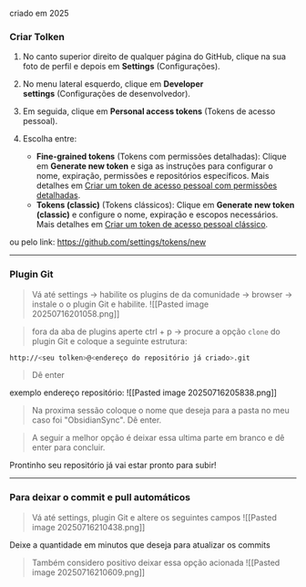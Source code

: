 criado em 2025
### Criar Tolken

1. No canto superior direito de qualquer página do GitHub, clique na sua foto de perfil e depois em **Settings** (Configurações).

2. No menu lateral esquerdo, clique em **Developer settings** (Configurações de desenvolvedor).

3. Em seguida, clique em **Personal access tokens** (Tokens de acesso pessoal).

4. Escolha entre:
    - **Fine-grained tokens** (Tokens com permissões detalhadas): Clique em **Generate new token** e siga as instruções para configurar o nome, expiração, permissões e repositórios específicos. Mais detalhes em [Criar um token de acesso pessoal com permissões detalhadas](https://docs.github.com/en/authentication/keeping-your-account-and-data-secure/managing-your-personal-access-tokens#creating-a-fine-grained-personal-access-token).
    - **Tokens (classic)** (Tokens clássicos): Clique em **Generate new token (classic)** e configure o nome, expiração e escopos necessários. Mais detalhes em [Criar um token de acesso pessoal clássico](https://docs.github.com/en/authentication/keeping-your-account-and-data-secure/managing-your-personal-access-tokens#creating-a-personal-access-token-classic).

ou pelo link:
https://github.com/settings/tokens/new

____

### Plugin Git

>Vá até settings -> habilite os plugins de da comunidade -> browser -> instale o o plugin Git e habilite.
>![[Pasted image 20250716201058.png]]


> fora da aba de plugins aperte ctrl + p ->  procure a opção `clone` do plugin Git e coloque a seguinte estrutura:

```bash
http://<seu tolken>@<endereço do repositório já criado>.git
```

>Dê enter

exemplo endereço repositório:
![[Pasted image 20250716205838.png]]

>Na proxima sessão coloque o nome que deseja para a pasta no meu caso foi "ObsidianSync". Dê enter.

> A seguir a melhor opção é deixar essa ultima parte em branco e dê enter para concluir. 

Prontinho seu repositório já vai estar pronto para subir!

_____

### Para  deixar o commit e pull automáticos


> Vá até settings, plugin Git e altere os seguintes campos 
> ![[Pasted image 20250716210438.png]]
> 
 Deixe a quantidade em minutos que deseja para atualizar os commits

>Também considero positivo deixar essa opção acionada 
>![[Pasted image 20250716210609.png]]